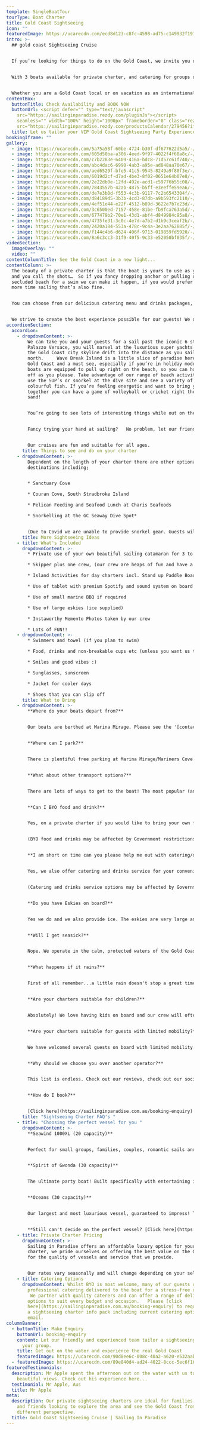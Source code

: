```yaml
---
template: SingleBoatTour
tourType: Boat Charter
title: Gold Coast Sightseeing
icon: ""
featuredImage: https://ucarecdn.com/ecd8d123-c8fc-4598-ad75-c149932f1916/-/preview/-/enhance/88/
intro: >-
  ## gold coast Sightseeing Cruise


  If you’re looking for things to do on the Gold Coast, we invite you on a unique Gold Coast experience... sailing the calm, clear waters of the Gold Coast Broadwater aboard a beautiful sailing catamaran. 


  With 3 boats available for private charter, and catering for groups of 1-80 guests, our private sightseeing charters are ideal for families, colleagues and friends looking to explore the area and see the Gold Coast from a different perspective.   


  Whether you are a Gold Coast local or on vacation as an international visitor, experiencing the many attractions on the Gold Coast Broadwater from a luxury catamaran is the perfect way to create a memorable experience for your group!
contentBox:
  buttonTitle: Check Availability and BOOK NOW
  buttonUrl: <script defer="" type="text/javascript"
    src="https://sailinginparadise.rezdy.com/pluginJs"></script>                 <iframe
    seamless="" width="100%" height="1000px" frameborder="0" class="rezdy"
    src="https://sailinginparadise.rezdy.com/productsCalendar/279456?iframe=true"></iframe>
  title: Let us tailor your VIP Gold Coast Sightseeing Party Experience
bookingIframe: ""
gallery:
  - image: https://ucarecdn.com/5a75a58f-60be-4724-b30f-df677622d5a5/-/preview/-/enhance/66/
  - image: https://ucarecdn.com/605d50ba-a306-4eed-9f97-4022f4f68a8c/-/preview/-/enhance/19/
  - image: https://ucarecdn.com/c7b2283e-6409-416a-bdc8-71d57c61f740/-/preview/-/enhance/50/
  - image: https://ucarecdn.com/abc4dac6-6990-4ab3-a95e-ad848aa70e67/-/preview/-/enhance/50/
  - image: https://ucarecdn.com/aed6529f-bfe5-41c5-9545-8249a9f80f3e/-/preview/-/enhance/37/
  - image: https://ucarecdn.com/6019d2cf-d7ad-4be3-8f02-0651e64b07e8/-/preview/-/enhance/22/
  - image: https://ucarecdn.com/2e22db0e-12fd-492e-acd1-c59776b55c08/-/preview/-/enhance/72/
  - image: https://ucarecdn.com/7843557b-42ab-4875-b5ff-e3eeffe59ea6/-/preview/-/enhance/32/
  - image: https://ucarecdn.com/de7e3b0d-f553-4c3b-9117-7c2b6543304f/-/preview/-/enhance/26/
  - image: https://ucarecdn.com/d84189d5-3b3b-4cd3-87db-a9b593fc2110/-/preview/-/enhance/50/
  - image: https://ucarecdn.com/4ef51e44-e22f-4512-b89d-3622e7b7e23d/-/preview/-/enhance/40/
  - image: https://ucarecdn.com/3c6500ed-7157-458e-81be-fb9fca763a5d/-/preview/-/enhance/34/
  - image: https://ucarecdn.com/677479b2-70e1-43d1-abf4-d849984c95a8/-/preview/-/enhance/25/
  - image: https://ucarecdn.com/4735fe31-3c0c-4e7d-a7b2-d1b9c3ceaf2b/-/preview/-/enhance/28/
  - image: https://ucarecdn.com/2420a184-553a-478c-9c4a-3e2aa762885f/-/preview/-/enhance/28/
  - image: https://ucarecdn.com/f144c4b6-d624-406f-9713-019859fd5920/-/preview/-/enhance/32/
  - image: https://ucarecdn.com/8a6c3cc3-31f9-40f5-9c33-e52050bf035f/-/preview/-/enhance/38/
videoSection:
  imageOverlay: ""
  video: ""
contentColumnTitle: See the Gold Coast in a new light...
contentColumn: >-
  The beauty of a private charter is that the boat is yours to use as you wish
  and you call the shots…  So if you fancy dropping anchor or pulling up on a
  secluded beach for a swim we can make it happen, if you would prefer to spend
  more time sailing that’s also fine. 


  You can choose from our delicious catering menu and drinks packages, or you are welcome to BYO food and drinks. We supply the eskies, ice, BBQ and BBQ tools free of charge. You can even take your pick of music on our private charters as we have Premium Spotify on board. You might want to show off your dance moves or create a relaxing atmosphere and chill to some laid-back tunes. 


  We strive to create the best experience possible for our guests! We don’t just take you for a generic sightseeing cruise, we like to make it a unique experience that you and your guests will remember for years to come.
accordionSection:
  accordion:
    - dropdownContent: >-
        We can take you and your guests for a sail past the iconic 6 star
        Palazzo Versace, you will marvel at the luxurious super yachts and watch
        the Gold Coast city skyline drift into the distance as you sail
        north.     Wave Break Island is a little slice of paradise here on the
        Gold Coast and a must see, especially if you’re in holiday mode!    Our
        boats are equipped to pull up right on the beach, so you can hop on and
        off as you please. Take advantage of our range of beach activities and
        use the SUP’s or snorkel at the dive site and see a variety of small
        colourful fish. If you’re feeling energetic and want to bring your group
        together you can have a game of volleyball or cricket right there on the
        sand! 


        You’re going to see lots of interesting things while out on the Broadwater with us, so be sure to keep an eye out for friendly bottle-nose dolphins, stingrays, turtles, wallabies and soaring sea-eagles!   You can touch up your tan while lounging out on the foredeck as we sail up to Sovereign Islands to see the mansions of the rich and famous (free sunscreen is available and recommended).


        Fancy trying your hand at sailing?   No problem, let our friendly crew know and they will have you hoisting the sails and manning the helm in no time.   Just want to chill and enjoy a few drinks and  maybe take a quick swim, this is totally fine too.  We also carry a range of fun activities on board the boat for your use.  


        Our cruises are fun and suitable for all ages.
      title: Things to see and do on your charter
    - dropdownContent: >-
        Dependent on the length of your charter there are other optional
        destinations including;


        * Sanctuary Cove

        * Couran Cove, South Stradbroke Island

        * Pelican Feeding and Seafood Lunch at Charis Seafoods

        * Snorkelling at the GC Seaway Dive Spot* 


        (Due to Covid we are unable to provide snorkel gear. Guests will need to bring their own if wanting to snorkel during their charter)
      title: More Sightseeing Ideas
    - title: What's Included
      dropdownContent: >-
        * Private use of your own beautiful sailing catamaran for 3 to 6 hours

        * Skipper plus one crew, (our crew are heaps of fun and have a laid-back yet professional nature) we promise you will love them. Check out the '[about us](https://sailinginparadise.com.au/about-us/)' page to meet the gang!

        * Island Activities for day charters incl. Stand up Paddle Boards, beach volleyball and cute inflatables

        * Use of tablet with premium Spotify and sound system on board

        * Use of small marine BBQ if required

        * Use of large eskies (ice supplied)

        * Instaworthy Memento Photos taken by our crew

        * Lots of FUN!!
    - dropdownContent: >-
        * Swimmers and towel (if you plan to swim)

        * Food, drinks and non-breakable cups etc (unless you want us to organise the catering for you).

        * Smiles and good vibes :)

        * Sunglasses, sunscreen

        * Jacket for cooler days

        * Shoes that you can slip off
      title: What to Bring
    - dropdownContent: >-
        **Where do your boats depart from?**


        Our boats are berthed at Marina Mirage. Please see the '[contact us](https://sailinginparadise.com.au/contact-us/)' page on our website[](http://www.sailinginparadise.com.au/contact-us/) for further details and a map. Marina Mirage is about 10 mins from Surfers and 15 mins from Broadbeach.


        **Where can I park?**


        There is plentiful free parking at Marina Mirage/Mariners Cove which you are permitted to use.  Please check signage at time of parking and if parking overnight consider street parking to avoid towing.


        **What about other transport options?**


        There are lots of ways to get to the boat! The most popular (and cost effective/convenient) is often via Maxi Taxis. 


        **Can I BYO food and drink?**


        Yes, on a private charter if you would like to bring your own food and drinks on board that is completely fine.


        (BYO food and drinks may be affected by Government restrictions due to Covid, please check at the time of your charter what the current restrictions are.)


        **I am short on time can you please help me out with catering/drinks?**


        Yes, we also offer catering and drinks service for your convenience. Please request our full catering list as advance bookings are required. We offer a range of catering options from grazing boards, to canapes and private chefs.


        (Catering and drinks service options may be affected by Government restrictions due to Covid, please check at the time of your charter what the current restrictions are.)


        **Do you have Eskies on board?**


        Yes we do and we also provide ice. The eskies are very large and can be used for food or drink.


        **Will I get seasick?**


        Nope. We operate in the calm, protected waters of the Gold Coast Broadwater. We do not go offshore (into the open ocean) so we do not experience large waves. Our catamarans are very stable, and do not have the same side to side rocking motion as experienced by single hull vessels so you won't get seasick :-).


        **What happens if it rains?**


        First of all remember...a little rain doesn't stop a great time on our boats especially in the warm Gold Coast endless summer... But do rest assured that we have a very generous wet weather policy as we want you to enjoy your time on board the boat, so if there is torrential rain or storms at the time you will be able to cancel or reschedule your cruise. Please see the full booking policy provided with your invoice for full details or contact our team.


        **Are your charters suitable for children?**


        Absolutely! We love having kids on board and our crew will often try and include them in the sailing and driving the boat. We also carry a range of beach games suitable for kids including buckets and spades for the littlest family members. The wide and spacious deck area also make the boats wonderful for kids. Of course as any parent knows, you are always careful with children when it comes to being on the water, but as boats go our catamarans would be some of the most family friendly around. We do ask that there is a responsible, sober adult onboard to keep an eye on the kiddies. Please feel free to contact our team if you have any questions about which boat may be best for your family.


        **Are your charters suitable for guests with limited mobility?**


        We have welcomed several guests on board with limited mobility. However we do realise that each individual is different in terms of ability and what they are comfortable with. Please take a look at the 360 tours on the '[Our Boats](https://sailinginparadise.com.au/our-boats/)' page for an ideal of getting around the boats and do bear in mind a big step up (or carry) is required to board the boats at the marina. Our friendly team will be happy to discuss further to ensure you and your guests are comfortable prior to making a booking.


        **Why should we choose you over another operator?**


        This list is endless. Check out our reviews, check out our socials, speak to someone who has been with us before (you would be surprised, you will probably know someone who has been with us?), and we pride ourselves on the fact that our guests keep coming back (some have sailed with us as many as 8 times). We go out of our way to create the best experience possible and are constantly updating, re-inventing, reinvesting and reviewing. We're not happy until you're happy and we want you to come back again and again. We can blow our own trumpet from time to time right? :-)


        **How do I book?**


        [Click here](https://sailinginparadise.com.au/booking-enquiry) to fill out an enquiry form and you will quickly get all the info you need including availability, pricing, inclusions etc. You can also book online! Then it is simply a matter of paying your deposit to secure your preferred date. But don't dawdle as we quickly book out and we don't want you to be disappointed.
      title: "Sightseeing Charter FAQ's "
    - title: "Choosing the perfect vessel for you "
      dropdownContent: >-
        **Seawind 1000XL (20 capacity)** 


        Perfect for small groups, families, couples, romantic sails and proposals... If you're a bit more budget conscious or looking for an intimate setting, XL is for you!


        **Spirit of Gwonda (30 capacity)** 


        The ultimate party boat! Built specifically with entertaining in mind, her open plan layout is designed for you to soak up the sun or dance the day/night away! The easy foredeck access via the centre of the boat ensures your guests can always see one another no matter where they are on the boat, which is also great for families with small children!


        **Oceans (30 capacity)** 


        Our largest and most luxurious vessel, guaranteed to impress! This vessel is ideal for more relaxed celebrations, families with older kids and corporate events. 


        **Still can't decide on the perfect vessel? [Click here](https://sailinginparadise.com.au/our-boats/) to take a tour of our boats!**
    - title: Private Charter Pricing
      dropdownContent: >-
        Sailing in Paradise offers an affordable luxury option for your boat
        charter, we pride ourselves on offering the best value on the Gold Coast
        for the quality of vessels and service that we provide.


        Our rates vary seasonally and will change depending on your selected vessel and charter duration.  Please [click here](https://sailinginparadise.com.au/booking-enquiry) to request a sightseeing charter info pack including rate card via email.
    - title: Catering Options
      dropdownContent: Whilst BYO is most welcome, many of our guests opt to have
        professional catering delivered to the boat for a stress-free option. 
         We partner with quality caterers and can offer a range of delicious
        options to suit every budget and occasion.   Please [click
        here](https://sailinginparadise.com.au/booking-enquiry) to request
        a sightseeing charter info pack including current catering options via
        email.
columnBanner:
  - buttonTitle: Make Enquiry
    buttonUrl: booking-enquiry
    content: Let our friendly and experienced team tailor a sightseeing charter for
      your group.
    title: Get out on the water and experience the real Gold Coast
    featuredImage: https://ucarecdn.com/90d8ee6c-008c-40a2-a620-e532aab1315f/
  - featuredImage: https://ucarecdn.com/89e840d4-ad24-4022-8ccc-5ec6f161b5a0/
featuredTestimonials:
  description: Mr Apple spent the afternoon out on the water with us taking in the
    beautiful views. Check out his experience here...
  testimonial: Mr Apple, Aus
  title: Mr Apple
meta:
  description: Our private sightseeing charters are ideal for families, colleagues
    and friends looking to explore the area and see the Gold Coast from a
    different perspective.
  title: Gold Coast Sightseeing Cruise | Sailing In Paradise
---
```

